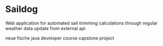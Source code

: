 # Saildog

Web application for automated sail trimming calculations through regular weather data update from external api

neue fische java developer course capstone project
